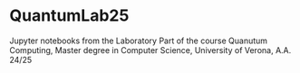 # QuantumLab25
Jupyter notebooks from the Laboratory Part of the course Quanutum Computing, Master degree in Computer Science, University of Verona, A.A. 24/25
